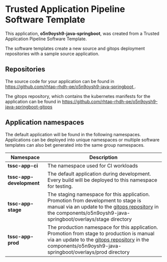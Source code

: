 # Trusted Application Pipeline Software Template

This application, **o5n9oysh9-java-springboot**, was created from a Trusted Application Pipeline Software Template.

The software templates create a new source and gitops deployment repositories with a sample source application. 

## Repositories

The source code for your application can be found in [https://github.com/rhtap-rhdh-qe/o5n9oysh9-java-springboot ](https://github.com/rhtap-rhdh-qe/o5n9oysh9-java-springboot ).
 
The gitops repository, which contains the kubernetes manifests for the application can be found in 
[https://github.com/rhtap-rhdh-qe/o5n9oysh9-java-springboot-gitops ](https://github.com/rhtap-rhdh-qe/o5n9oysh9-java-springboot-gitops ) 

## Application namespaces 

The default application will be found in the following namespaces. Applications can be deployed into unique namespaces or multiple software templates can also bet generated into the same group namespaces.  

|  Namespace   |  Description   |  
| -------- | -------- |
| **tssc-app-ci** | The namespace used for CI workloads |
| **tssc-app-development** | The default application during development. Every build will be deployed to this namespace for testing. |
| **tssc-app-stage** | The staging namespace for this application. Promotion from development to stage is manual via an update to the [gitops repository](https://github.com/rhtap-rhdh-qe/o5n9oysh9-java-springboot-gitops ) in the components/o5n9oysh9-java-springboot/overlays/stage directory |
| **tssc-app-prod** | The production namespace for this application. Promotion from stage to production is manual via an update to the [gitops repository](https://github.com/rhtap-rhdh-qe/o5n9oysh9-java-springboot-gitops ) in the components/o5n9oysh9-java-springboot/overlays/prod directory |